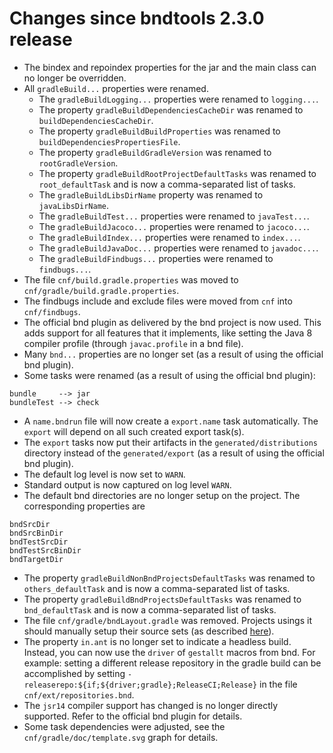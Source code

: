 # Changes since bndtools 2.3.0 release

* The bindex and repoindex properties for the jar and the main class can no
  longer be overridden.
* All ```gradleBuild...``` properties were renamed.
  * The ```gradleBuildLogging...``` properties were renamed
    to ```logging...```.
  * The property ```gradleBuildDependenciesCacheDir``` was renamed
    to ```buildDependenciesCacheDir```.
  * The property ```gradleBuildBuildProperties``` was renamed
    to ```buildDependenciesPropertiesFile```.
  * The property ```gradleBuildGradleVersion``` was renamed
    to ```rootGradleVersion```.
  * The property ```gradleBuildRootProjectDefaultTasks``` was renamed
    to ```root_defaultTask``` and is now a comma-separated list of tasks.
  * The ```gradleBuildLibsDirName``` property was renamed
    to ```javaLibsDirName```.
  * The ```gradleBuildTest...``` properties were renamed
    to ```javaTest...```.
  * The ```gradleBuildJacoco...``` properties were renamed
    to ```jacoco...```.
  * The ```gradleBuildIndex...``` properties were renamed
    to ```index...```.
  * The ```gradleBuildJavaDoc...``` properties were renamed
    to ```javadoc...```.
  * The ```gradleBuildFindbugs...``` properties were renamed
    to ```findbugs...```.
* The file ```cnf/build.gradle.properties``` was moved
  to ```cnf/gradle/build.gradle.properties```.
* The findbugs include and exclude files were moved from ```cnf```
  into ```cnf/findbugs```.
* The official bnd plugin as delivered by the bnd project is now used. This adds
  support for all features that it implements, like setting the Java 8 compiler
  profile (through ```javac.profile``` in a bnd file).
* Many ```bnd...``` properties are no longer set  (as a result of using the
  official bnd plugin).
* Some tasks were renamed (as a result of using the official bnd plugin):

```
bundle     --> jar
bundleTest --> check
```

* A ```name.bndrun``` file will now create a ```export.name```  task
  automatically. The ```export``` will depend on all such created export
  task(s).
* The ```export``` tasks now put their artifacts in
  the ```generated/distributions``` directory instead of
  the ```generated/export``` (as a result of using the official bnd plugin).
* The default log level is now set to ```WARN```.
* Standard output is now captured on log level ```WARN```.
* The default bnd directories are no longer setup on the project. The
  corresponding properties are

```
bndSrcDir
bndSrcBinDir
bndTestSrcDir
bndTestSrcBinDir
bndTargetDir
```

* The property ```gradleBuildNonBndProjectsDefaultTasks``` was renamed
  to ```others_defaultTask``` and is now a comma-separated list of tasks.
* The property ```gradleBuildBndProjectsDefaultTasks``` was renamed
  to ```bnd_defaultTask``` and is now a comma-separated list of tasks.
* The file ```cnf/gradle/bndLayout.gradle``` was removed. Projects usings it
  should manually setup their source sets
  (as described [here](#AddingJavaProjectsToTheBuild)).
* The property ```in.ant``` is no longer set to indicate a headless build.
  Instead, you can now use the ```driver``` of ```gestallt``` macros from bnd.
  For example: setting a different release repository in the gradle build can
  be accomplished by
  setting ```-releaserepo:${if;${driver;gradle};ReleaseCI;Release}``` in the
  file ```cnf/ext/repositories.bnd```.
* The ```jsr14``` compiler support has changed is no longer directly supported.
  Refer to the official bnd plugin for details.
* Some task dependencies were adjusted, see
  the ```cnf/gradle/doc/template.svg``` graph for details.
